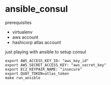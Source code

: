 # ansible_consul

prerequisites

- virtualenv
- aws account
- hashicorp atlas account

just playing with ansible to setup consul

```
export AWS_ACCESS_KEY_ID: "aws_key_id"
export AWS_SECRET_ACCESS_KEY: "aws_secret_key"
export EC2_KEYPAIR_NAME: "insecure"
export QUAY_TOKEN=atlas_token
make run_ansible
```

